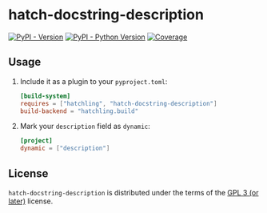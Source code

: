 # hatch-docstring-description

[![PyPI - Version](https://img.shields.io/pypi/v/hatch-docstring-description.svg)](https://pypi.org/project/hatch-docstring-description)
[![PyPI - Python Version](https://img.shields.io/pypi/pyversions/hatch-docstring-description.svg)](https://pypi.org/project/hatch-docstring-description)
[![Coverage](https://codecov.io/github/flying-sheep/hatch-docstring-description/branch/main/graph/badge.svg?token=FZCw1cXSTL)](https://codecov.io/github/flying-sheep/hatch-docstring-description)

## Usage

1. Include it as a plugin to your `pyproject.toml`:

   ```toml
   [build-system]
   requires = ["hatchling", "hatch-docstring-description"]
   build-backend = "hatchling.build"
   ```

2. Mark your `description` field as `dynamic`:

   ```toml
   [project]
   dynamic = ["description"]
   ```

## License

`hatch-docstring-description` is distributed under the terms of the [GPL 3 (or later)](https://spdx.org/licenses/GPL-3.0-or-later.html) license.
